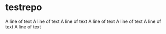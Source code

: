 # testrepo
A line of text
A line of text
A line of text
A line of text
A line of text
A line of text
A line of text
